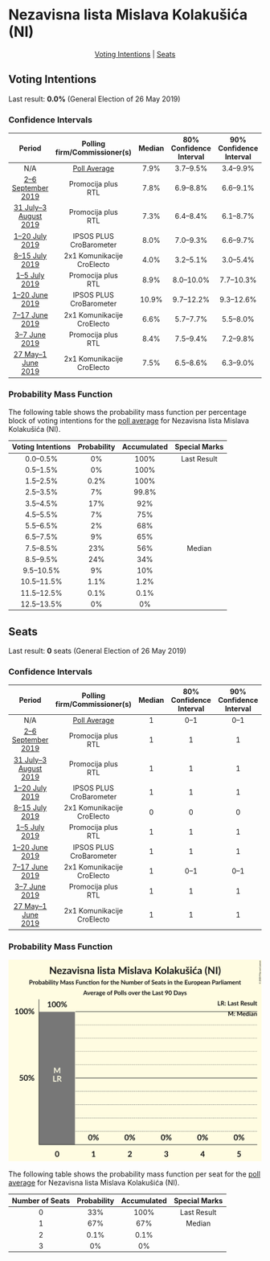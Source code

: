 # Nezavisna lista Mislava Kolakušića (NI)

<p align="center"><a href="#voting-intentions">Voting Intentions</a> | <a href="#seats">Seats</a></p>

## Voting Intentions

Last result: **0.0%** (General Election of 26 May 2019)

### Confidence Intervals

| Period     | Polling firm/Commissioner(s) | Median | 80% Confidence Interval | 90% Confidence Interval | 95% Confidence Interval | 99% Confidence Interval |
|:----------:|:----------------:|:-----------:|:-----------------------:|:-----------------------:|:-----------------------:|:-----------------------:|
| N/A | [Poll Average](average.html) | 7.9% | 3.7–9.5% | 3.4–9.9% | 3.1–10.2% | 2.7–10.8% |
| [2–6 September 2019](2019-09-06-Promocijaplus.html) | Promocija plus <br> RTL | 7.8% | 6.9–8.8% | 6.6–9.1% | 6.4–9.4% | 6.0–9.9% |
| [31 July–3 August 2019](2019-08-03-Promocijaplus.html) | Promocija plus <br> RTL | 7.3% | 6.4–8.4% | 6.1–8.7% | 5.9–8.9% | 5.5–9.5% |
| [1–20 July 2019](2019-07-20-IPSOSPLUS.html) | IPSOS PLUS <br> CroBarometer | 8.0% | 7.0–9.3% | 6.6–9.7% | 6.4–10.0% | 5.9–10.7% |
| [8–15 July 2019](2019-07-15-2x1Komunikacije.html) | 2x1 Komunikacije <br> CroElecto | 4.0% | 3.2–5.1% | 3.0–5.4% | 2.8–5.6% | 2.5–6.2% |
| [1–5 July 2019](2019-07-05-Promocijaplus.html) | Promocija plus <br> RTL | 8.9% | 8.0–10.0% | 7.7–10.3% | 7.5–10.6% | 7.1–11.2% |
| [1–20 June 2019](2019-06-20-IPSOSPLUS.html) | IPSOS PLUS <br> CroBarometer | 10.9% | 9.7–12.2% | 9.3–12.6% | 9.1–13.0% | 8.5–13.6% |
| [7–17 June 2019](2019-06-17-2x1Komunikacije.html) | 2x1 Komunikacije <br> CroElecto | 6.6% | 5.7–7.7% | 5.5–8.0% | 5.3–8.3% | 4.9–8.9% |
| [3–7 June 2019](2019-06-07-Promocijaplus.html) | Promocija plus <br> RTL | 8.4% | 7.5–9.4% | 7.2–9.8% | 7.0–10.0% | 6.6–10.6% |
| [27 May–1 June 2019](2019-06-01-2x1Komunikacije.html) | 2x1 Komunikacije <br> CroElecto | 7.5% | 6.5–8.6% | 6.3–9.0% | 6.0–9.3% | 5.6–9.8% |

### Probability Mass Function

The following table shows the probability mass function per percentage block of voting intentions for the [poll average](average.html) for Nezavisna lista Mislava Kolakušića (NI).

| Voting Intentions | Probability | Accumulated | Special Marks |
|:-----------------:|:-----------:|:-----------:|:-------------:|
| 0.0–0.5% | 0% | 100% | Last Result |
| 0.5–1.5% | 0% | 100% |  |
| 1.5–2.5% | 0.2% | 100% |  |
| 2.5–3.5% | 7% | 99.8% |  |
| 3.5–4.5% | 17% | 92% |  |
| 4.5–5.5% | 7% | 75% |  |
| 5.5–6.5% | 2% | 68% |  |
| 6.5–7.5% | 9% | 65% |  |
| 7.5–8.5% | 23% | 56% | Median |
| 8.5–9.5% | 24% | 34% |  |
| 9.5–10.5% | 9% | 10% |  |
| 10.5–11.5% | 1.1% | 1.2% |  |
| 11.5–12.5% | 0.1% | 0.1% |  |
| 12.5–13.5% | 0% | 0% |  |


## Seats

Last result: **0** seats (General Election of 26 May 2019)

### Confidence Intervals

| Period     | Polling firm/Commissioner(s) | Median | 80% Confidence Interval | 90% Confidence Interval | 95% Confidence Interval | 99% Confidence Interval |
|:----------:|:----------------:|:------:|:-----------------------:|:-----------------------:|:-----------------------:|:-----------------------:|
| N/A | [Poll Average](average.html) | 1 | 0–1 | 0–1 | 0–1 | 0–1 |
| [2–6 September 2019](2019-09-06-Promocijaplus.html) | Promocija plus <br> RTL | 1 | 1 | 1 | 1 | 0–1 |
| [31 July–3 August 2019](2019-08-03-Promocijaplus.html) | Promocija plus <br> RTL | 1 | 1 | 1 | 1 | 0–1 |
| [1–20 July 2019](2019-07-20-IPSOSPLUS.html) | IPSOS PLUS <br> CroBarometer | 1 | 1 | 1 | 1 | 1 |
| [8–15 July 2019](2019-07-15-2x1Komunikacije.html) | 2x1 Komunikacije <br> CroElecto | 0 | 0 | 0 | 0 | 0 |
| [1–5 July 2019](2019-07-05-Promocijaplus.html) | Promocija plus <br> RTL | 1 | 1 | 1 | 1 | 1 |
| [1–20 June 2019](2019-06-20-IPSOSPLUS.html) | IPSOS PLUS <br> CroBarometer | 1 | 1 | 1 | 1–2 | 1–2 |
| [7–17 June 2019](2019-06-17-2x1Komunikacije.html) | 2x1 Komunikacije <br> CroElecto | 1 | 0–1 | 0–1 | 0–1 | 0–1 |
| [3–7 June 2019](2019-06-07-Promocijaplus.html) | Promocija plus <br> RTL | 1 | 1 | 1 | 1 | 1 |
| [27 May–1 June 2019](2019-06-01-2x1Komunikacije.html) | 2x1 Komunikacije <br> CroElecto | 1 | 1 | 1 | 0–1 | 0–1 |

### Probability Mass Function

![Graph with seats probability mass function not yet produced](average-seats-pmf-nezavisnalistamislavakolakušićani.png "Seats Probability Mass Function")

The following table shows the probability mass function per seat for the [poll average](average.html) for Nezavisna lista Mislava Kolakušića (NI).

| Number of Seats | Probability | Accumulated | Special Marks |
|:---------------:|:-----------:|:-----------:|:-------------:|
| 0 | 33% | 100% | Last Result |
| 1 | 67% | 67% | Median |
| 2 | 0.1% | 0.1% |  |
| 3 | 0% | 0% |  |


